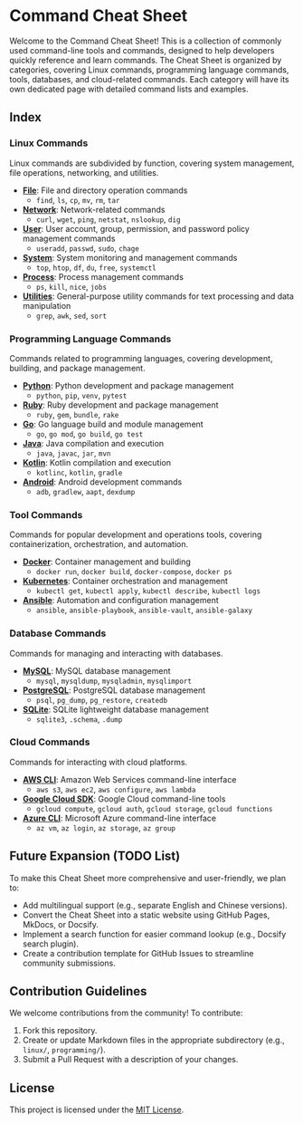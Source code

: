 # Command Cheat Sheet

Welcome to the Command Cheat Sheet! This is a collection of commonly used command-line tools and commands, designed to help developers quickly reference and learn commands. The Cheat Sheet is organized by categories, covering Linux commands, programming language commands, tools, databases, and cloud-related commands. Each category will have its own dedicated page with detailed command lists and examples.

## Index

### Linux Commands
Linux commands are subdivided by function, covering system management, file operations, networking, and utilities.

- **[File](./linux/file/index.md)**: File and directory operation commands
  - `find`, `ls`, `cp`, `mv`, `rm`, `tar`
- **[Network](./linux/network/index.md)**: Network-related commands
  - `curl`, `wget`, `ping`, `netstat`, `nslookup`, `dig`
- **[User](./linux/user/index.md)**: User account, group, permission, and password policy management commands
  - `useradd`, `passwd`, `sudo`, `chage`
- **[System](./linux/system/index.md)**: System monitoring and management commands
  - `top`, `htop`, `df`, `du`, `free`, `systemctl`
- **[Process](./linux/process/index.md)**: Process management commands
  - `ps`, `kill`, `nice`, `jobs`
- **[Utilities](./linux/utilities.md)**: General-purpose utility commands for text processing and data manipulation
  - `grep`, `awk`, `sed`, `sort`

### Programming Language Commands
Commands related to programming languages, covering development, building, and package management.

- **[Python](./programming/python.md)**: Python development and package management
  - `python`, `pip`, `venv`, `pytest`
- **[Ruby](./programming/ruby.md)**: Ruby development and package management
  - `ruby`, `gem`, `bundle`, `rake`
- **[Go](./programming/go.md)**: Go language build and module management
  - `go`, `go mod`, `go build`, `go test`
- **[Java](./programming/java.md)**: Java compilation and execution
  - `java`, `javac`, `jar`, `mvn`
- **[Kotlin](./programming/kotlin.md)**: Kotlin compilation and execution
  - `kotlinc`, `kotlin`, `gradle`
- **[Android](./programming/android.md)**: Android development commands
  - `adb`, `gradlew`, `aapt`, `dexdump`

### Tool Commands
Commands for popular development and operations tools, covering containerization, orchestration, and automation.

- **[Docker](./tools/docker.md)**: Container management and building
  - `docker run`, `docker build`, `docker-compose`, `docker ps`
- **[Kubernetes](./tools/kubernetes.md)**: Container orchestration and management
  - `kubectl get`, `kubectl apply`, `kubectl describe`, `kubectl logs`
- **[Ansible](./tools/ansible.md)**: Automation and configuration management
  - `ansible`, `ansible-playbook`, `ansible-vault`, `ansible-galaxy`

### Database Commands
Commands for managing and interacting with databases.

- **[MySQL](./databases/mysql.md)**: MySQL database management
  - `mysql`, `mysqldump`, `mysqladmin`, `mysqlimport`
- **[PostgreSQL](./databases/postgresql.md)**: PostgreSQL database management
  - `psql`, `pg_dump`, `pg_restore`, `createdb`
- **[SQLite](./databases/sqlite.md)**: SQLite lightweight database management
  - `sqlite3`, `.schema`, `.dump`

### Cloud Commands
Commands for interacting with cloud platforms.

- **[AWS CLI](./cloud/aws.md)**: Amazon Web Services command-line interface
  - `aws s3`, `aws ec2`, `aws configure`, `aws lambda`
- **[Google Cloud SDK](./cloud/gcloud.md)**: Google Cloud command-line tools
  - `gcloud compute`, `gcloud auth`, `gcloud storage`, `gcloud functions`
- **[Azure CLI](./cloud/azure.md)**: Microsoft Azure command-line interface
  - `az vm`, `az login`, `az storage`, `az group`

## Future Expansion (TODO List)
To make this Cheat Sheet more comprehensive and user-friendly, we plan to:
- Add multilingual support (e.g., separate English and Chinese versions).
- Convert the Cheat Sheet into a static website using GitHub Pages, MkDocs, or Docsify.
- Implement a search function for easier command lookup (e.g., Docsify search plugin).
- Create a contribution template for GitHub Issues to streamline community submissions.

## Contribution Guidelines
We welcome contributions from the community! To contribute:
1. Fork this repository.
2. Create or update Markdown files in the appropriate subdirectory (e.g., `linux/`, `programming/`).
3. Submit a Pull Request with a description of your changes.

## License
This project is licensed under the [MIT License](LICENSE).
